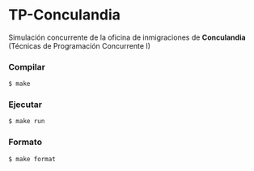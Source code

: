 # TP-Conculandia

Simulación concurrente de la oficina de inmigraciones de **Conculandia** (Técnicas de Programación Concurrente I)  

### Compilar

```bash
$ make
```

### Ejecutar

```bash
$ make run
```

### Formato

```bash
$ make format
```

